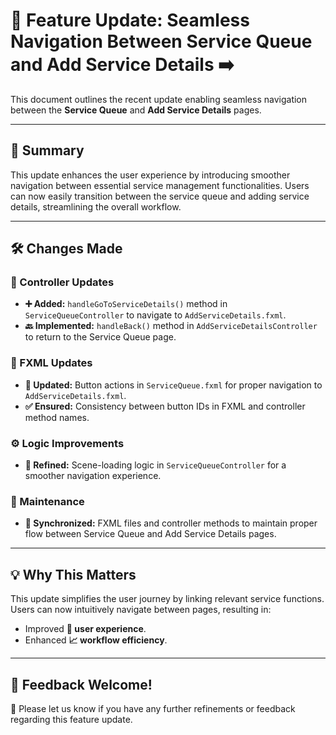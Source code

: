 # 🚀 Feature Update: Seamless Navigation Between Service Queue and Add Service Details ➡️️

This document outlines the recent update enabling seamless navigation between the **Service Queue** and **Add Service Details** pages.

---

## **📄 Summary**

This update enhances the user experience by introducing smoother navigation between essential service management functionalities. Users can now easily transition between the service queue and adding service details, streamlining the overall workflow.

---

## **🛠️ Changes Made**

### **🎯 Controller Updates**
- **➕ Added:** `handleGoToServiceDetails()` method in `ServiceQueueController` to navigate to `AddServiceDetails.fxml`.
- **🔙 Implemented:** `handleBack()` method in `AddServiceDetailsController` to return to the Service Queue page.

### **🎨 FXML Updates**
- **🔄 Updated:** Button actions in `ServiceQueue.fxml` for proper navigation to `AddServiceDetails.fxml`.
- **✅ Ensured:** Consistency between button IDs in FXML and controller method names.

### **⚙️ Logic Improvements**
- **🧹 Refined:** Scene-loading logic in `ServiceQueueController` for a smoother navigation experience.

### **🔧 Maintenance**
- **🔗 Synchronized:** FXML files and controller methods to maintain proper flow between Service Queue and Add Service Details pages.

---

## **💡 Why This Matters**

This update simplifies the user journey by linking relevant service functions. Users can now intuitively navigate between pages, resulting in:
- Improved **🌟 user experience**.
- Enhanced **📈 workflow efficiency**.

---

## **📢 Feedback Welcome!**

💬 Please let us know if you have any further refinements or feedback regarding this feature update.
